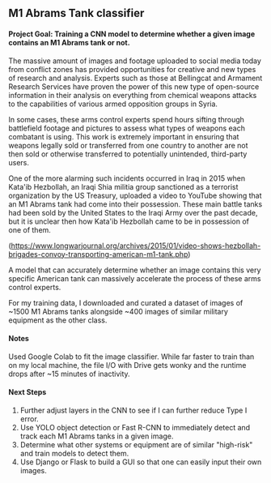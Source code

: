 ## M1 Abrams Tank classifier

#### Project Goal: Training a CNN model to determine whether a given image contains an M1 Abrams tank or not.

The massive amount of images and footage uploaded to social media today from conflict zones has provided opportunities for creative and new types of research and analysis. Experts such as those at Bellingcat and Armament Research Services have proven the power of this new type of open-source information in their analysis on everything from chemical weapons attacks to the capabilities of various armed opposition groups in Syria.

In some cases, these arms control experts spend hours sifting through battlefield footage and pictures to assess what types of weapons each combatant is using. This work is extremely important in ensuring that weapons legally sold or transferred from one country to another are not then sold or otherwise transferred to potentially unintended, third-party users.

One of the more alarming such incidents occurred in Iraq in 2015 when Kata'ib Hezbollah, an Iraqi Shia militia group sanctioned as a terrorist organization by the US Treasury, uploaded a video to YouTube showing that an M1 Abrams tank had come into their possession. These main battle tanks had been sold by the United States to the Iraqi Army over the past decade, but it is unclear then how Kata'ib Hezbollah came to be in possession of one of them.

(https://www.longwarjournal.org/archives/2015/01/video-shows-hezbollah-brigades-convoy-transporting-american-m1-tank.php)

A model that can accurately determine whether an image contains this very specific American tank can massively accelerate the process of these arms control experts.

For my training data, I downloaded and curated a dataset of images of ~1500 M1 Abrams tanks alongside ~400 images of similar military equipment as the other class.

#### Notes

Used Google Colab to fit the image classifier. While far faster to train than on my local machine, the file I/O with Drive gets wonky and the runtime drops after ~15 minutes of inactivity.

#### Next Steps

1. Further adjust layers in the CNN to see if I can further reduce Type I error.
2. Use YOLO object detection or Fast R-CNN to immediately detect and track each M1 Abrams tanks in a given image.
3. Determine what other systems or equipment are of similar "high-risk" and train models to detect them.
4. Use Django or Flask to build a GUI so that one can easily input their own images.
